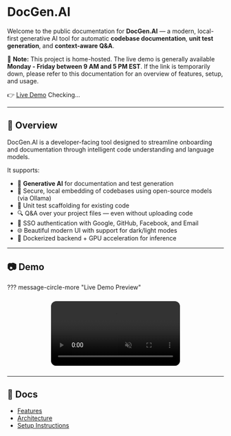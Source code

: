 # DocGen.AI

Welcome to the public documentation for **DocGen.AI** — a modern, local-first generative AI tool for automatic **codebase documentation**, **unit test generation**, and **context-aware Q&A**.

📌 **Note:** This project is home-hosted. The live demo is generally available **Monday - Friday between 9 AM and 5 PM EST**. If the link is temporarily down, please refer to this documentation for an overview of features, setup, and usage.

👉 [Live Demo](https://docgenai.duckdns.org/login)
<span id="app-status-indicator">Checking...</span>

---

## 📌 Overview

DocGen.AI is a developer-facing tool designed to streamline onboarding and documentation through intelligent code understanding and language models.

It supports:

- 🧠 **Generative AI** for documentation and test generation
- 📂 Secure, local embedding of codebases using open-source models (via Ollama)
- 🧪 Unit test scaffolding for existing code
- 🔍 Q&A over your project files — even without uploading code
- 🔐 SSO authentication with Google, GitHub, Facebook, and Email
- 🌐 Beautiful modern UI with support for dark/light modes
- 🧱 Dockerized backend + GPU acceleration for inference

---

## 📷 Demo

??? message-circle-more "Live Demo Preview"
    <div style="display: flex; justify-content: center; margin: 1.5rem 0;">
        <video 
            src="media/mp4/docgen_demo.mp4" 
            autoplay 
            muted 
            playsinline 
            loop 
            style="max-width: 100%; border-radius: 12px;">
        </video>
    </div>

---

## 📁 Docs

- [Features](features.md)
- [Architecture](architecture.md)
- [Setup Instructions](setup.md)
